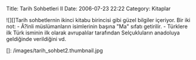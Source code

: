 Title: Tarih Sohbetleri II
Date: 2006-07-23 22:22
Category: Kitaplar

![][]Tarih sohbetlernin ikinci kitabu birincisi gibi güzel bilgiler
içeriyor. Bir iki not: - Ã?inli müslümanların isimlerinin başına "Ma"
sıfatı getirilir. - Türklere ilk Türk isminin ilk olarak avrupalılar
tarafından Selçukluların anadoluya geldiğinde verildiğini vd.

  []: /images/tarih_sohbet2.thumbnail.jpg
